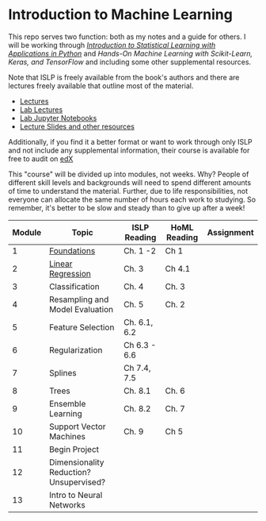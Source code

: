 # Introduction to Machine Learning

This repo serves two function: both as my notes and a guide for others.  I will be working through [_Introduction to Statistical Learning with Applications in Python_](https://www.statlearning.com/) and _Hands-On Machine Learning with Scikit-Learn, Keras, and TensorFlow_ and including some other supplemental resources.

Note that ISLP is freely available from the book's authors and there are lectures freely available that outline most of the material.  
* [Lectures](https://www.youtube.com/playlist?list=PLoROMvodv4rPP6braWoRt5UCXYZ71GZIQ)
* [Lab Lectures](https://www.youtube.com/playlist?list=PLoROMvodv4rNHU1-iPeDRH-J0cL-CrIda)
* [Lab Jupyter Notebooks](https://github.com/intro-stat-learning/ISLP_labs/tree/stable)
* [Lecture Slides and other resources](https://www.statlearning.com/resources-python)


Additionally, if you find it a better format or want to work through only ISLP and not include any supplemental information, their course is available for free to audit on [edX](https://www.edx.org/learn/python/stanford-university-statistical-learning-with-python)

This "course" will be divided up into modules, not weeks.  Why?  People of different skill levels and backgrounds will need to spend different amounts of time to understand the material.  Further, due to life responsibilities, not everyone can allocate the same number of hours each work to studying.  So remember, it's better to be slow and steady than to give up after a week!

| Module | Topic                                    | ISLP Reading | HoML Reading | Assignment |
|--------|------------------------------------------|--------------|--------------|------------|
| 1      | [Foundations](module1_foundations/00_mod1_foundations_overview.md)                              | Ch. 1 -2     | Ch 1         |            |
| 2      | [Linear Regression](module2_linear_regression/00_mod2_linear_regression_overview.md)                        | Ch. 3        | Ch 4.1       |            |
| 3      | Classification                           | Ch. 4        | Ch. 3        |            |
| 4      | Resampling and Model Evaluation          | Ch. 5        | Ch. 2        |            |
| 5      | Feature Selection                        | Ch. 6.1, 6.2 |              |            |
| 6      | Regularization                           | Ch 6.3 - 6.6 |              |            |
| 7      | Splines                                  | Ch 7.4, 7.5  |              |            |
| 8      | Trees                                    | Ch. 8.1      | Ch. 6        |            |
| 9      | Ensemble Learning                        | Ch. 8.2      | Ch. 7        |            |
| 10     | Support Vector Machines                  | Ch. 9        | Ch 5         |            |
| 11     | Begin Project                            |              |              |            |
| 12     | Dimensionality Reduction?  Unsupervised? |              |              |            |
| 13     | Intro to Neural Networks                 |              |              |            |
